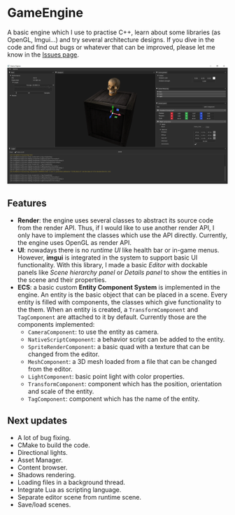 # GameEngine
A basic engine which I use to practise C++, learn about some libraries (as OpenGL, Imgui...) and try several architecture designs. 
If you dive in the code and find out bugs or whatever that can be improved, please let me know in the [Issues page](https://github.com/sergiodrm/GameEngine/issues).

![GameEngine Screenshot](doc/GameEngine.png)

## Features
- **Render**: the engine uses several classes to abstract its source code from the render API. Thus, if I would like to use another render API, I only have to implement the classes which use the API directly. Currently, the engine uses OpenGL as render API.
- **UI**: nowadays there is no _runtime UI_ like health bar or in-game menus. However, **imgui** is integrated in the system to support basic UI functionality. With this library, I made a basic *Editor* with dockable panels like *Scene hierarchy panel* or *Details panel* to show the entities in the scene and their properties.
- **ECS**: a basic custom **Entity Component System** is implemented in the engine. An entity is the basic object that can be placed in a scene. Every entity is filled with components, the classes which give functionality to the them. When an entity is created, a `TransformComponent` and `TagComponent` are attached to it by default. Currently those are the components implemented:
  - `CameraComponent`: to use the entity as camera.
  - `NativeScriptComponent`: a behavior script can be added to the entity.
  - `SpriteRenderComponent`: a basic quad with a texture that can be changed from the editor.
  - `MeshComponent`: a 3D mesh loaded from a file that can be changed from the editor.
  - `LightComponent`: basic point light with color properties.
  - `TransformComponent`: component which has the position, orientation and scale of the entity.
  - `TagComponent`: component which has the name of the entity.

## Next updates
- A lot of bug fixing.
- CMake to build the code.
- Directional lights.
- Asset Manager.
- Content browser.
- Shadows rendering.
- Loading files in a background thread.
- Integrate Lua as scripting language.
- Separate editor scene from runtime scene.
- Save/load scenes.
